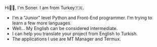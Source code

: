 Hi🖐🏻, I'm Soner. I am from Turkey🇹🇷.

- I'm a "Junior" level Python and Front-End programmer. I'm trying to learn a few more languages.
- Well... My English can be considered intermediate.
- I can help you translate your project from English to Turkish.
- The applications I use are MT Manager and Termux.
